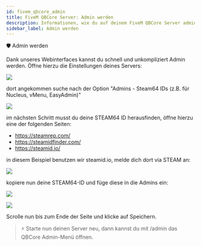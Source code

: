 ```yaml
---
id: fivem_qbcore_admin
title: FiveM QBCore Server: Admin werden
description: Informationen, wie du auf deinem FiveM QBCore Server admin werden kannst. - ZAP-Hosting.com Dokumentationen
sidebar_label: Admin werden
---
```


🛡️ Admin werden

Dank unseres Webinterfaces kannst du schnell und unkompliziert Admin werden.
Öffne hierzu die Einstellungen deines Servers:

![](https://screensaver01.zap-hosting.com/index.php/s/FPNWHyao9wo7SeX/preview)

dort angekommen suche nach der Option "Admins - Steam64 IDs (z.B. für Nucleus, vMenu, EasyAdmin)"

![](https://screensaver01.zap-hosting.com/index.php/s/F2JrQiqXrmG2xBo/preview)

im nächsten Schritt musst du deine STEAM64 ID herausfinden, öffne hierzu eine der folgenden Seiten:

- https://steamrep.com/
- https://steamidfinder.com/
- https://steamid.io/

in diesem Beispiel benutzen wir steamid.io, melde dich dort via STEAM an:

![](https://screensaver01.zap-hosting.com/index.php/s/yifjkA4xFZBJwip/preview)

kopiere nun deine STEAM64-ID und füge diese in die Admins ein:

![](https://screensaver01.zap-hosting.com/index.php/s/iFWa3Pea9czHrMJ/preview)

![](https://screensaver01.zap-hosting.com/index.php/s/oHiyayzq58Bjqp4/preview)

Scrolle nun bis zum Ende der Seite und klicke auf Speichern.

> ⚡ Starte nun deinen Server neu, dann kannst du mit /admin das QBCore Admin-Menü öffnen.
